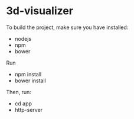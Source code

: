 3d-visualizer
=============

To build the project, make sure you have installed:
- nodejs
- npm
- bower

Run
- npm install
- bower install

Then, run:
- cd app
- http-server
